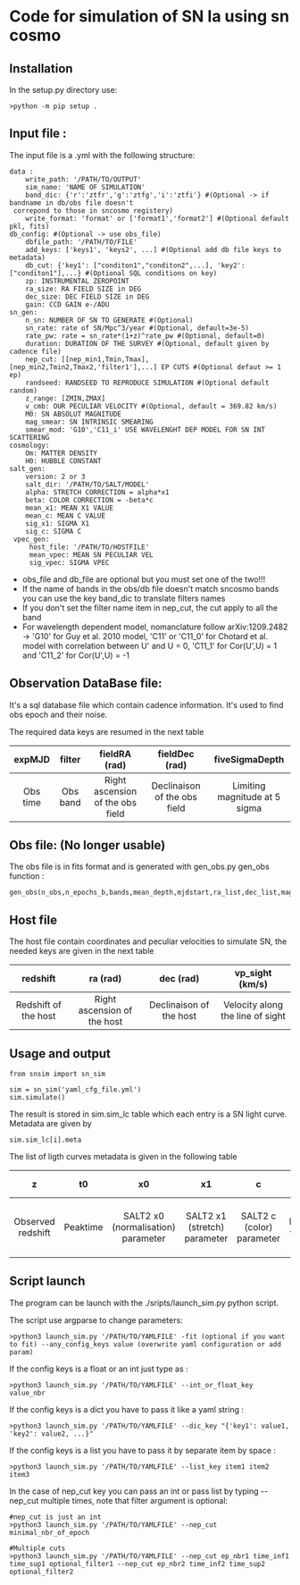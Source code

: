 # Code for simulation of SN Ia using sn cosmo
## Installation
In the setup.py directory use:
```
>python -m pip setup .
```
## Input file :
The input file is a .yml with the following structure:
```
data :
    write_path: '/PATH/TO/OUTPUT'
    sim_name: 'NAME OF SIMULATION'
    band_dic: {'r':'ztfr','g':'ztfg','i':'ztfi'} #(Optional -> if bandname in db/obs file doesn't
 correpond to those in sncosmo registery)
    write_format: 'format' or ['format1','format2'] #(Optional default pkl, fits)
db_config: #(Optional -> use obs_file)
    dbfile_path: '/PATH/TO/FILE'
    add_keys: ['keys1', 'keys2', ...] #(Optional add db file keys to metadata)  
    db_cut: {'key1': ["conditon1","conditon2",...], 'key2':["conditon1"],...} #(Optional SQL conditions on key)
    zp: INSTRUMENTAL ZEROPOINT  
    ra_size: RA FIELD SIZE in DEG
    dec_size: DEC FIELD SIZE in DEG
    gain: CCD GAIN e-/ADU
sn_gen:
    n_sn: NUMBER OF SN TO GENERATE #(Optional)
    sn_rate: rate of SN/Mpc^3/year #(Optional, default=3e-5)
    rate_pw: rate = sn_rate*(1+z)^rate_pw #(Optional, default=0)
    duration: DURATION OF THE SURVEY #(Optional, default given by cadence file)
    nep_cut: [[nep_min1,Tmin,Tmax],[nep_min2,Tmin2,Tmax2,'filter1'],...] EP CUTS #(Optional defaut >= 1 ep)
    randseed: RANDSEED TO REPRODUCE SIMULATION #(Optional default random)
    z_range: [ZMIN,ZMAX]
    v_cmb: OUR PECULIAR VELOCITY #(Optional, default = 369.82 km/s)
    M0: SN ABSOLUT MAGNITUDE
    mag_smear: SN INTRINSIC SMEARING
    smear_mod: 'G10','C11_i' USE WAVELENGHT DEP MODEL FOR SN INT SCATTERING
cosmology:
    Om: MATTER DENSITY  
    H0: HUBBLE CONSTANT
salt_gen:
    version: 2 or 3
    salt_dir: '/PATH/TO/SALT/MODEL'  
    alpha: STRETCH CORRECTION = alpha*x1
    beta: COLOR CORRECTION = -beta*c   
    mean_x1: MEAN X1 VALUE
    mean_c: MEAN C VALUE
    sig_x1: SIGMA X1   
    sig_c: SIGMA C
 vpec_gen:
     host_file: '/PATH/TO/HOSTFILE'
     mean_vpec: MEAN SN PECULIAR VEL
     sig_vpec: SIGMA VPEC
```

* obs_file and db_file are optional but you must set one of the two!!!
* If the name of bands in the obs/db file doesn't match sncosmo bands you can use the key band_dic to translate filters names
* If you don't set the filter name item in nep_cut, the cut apply to all the band
* For wavelength dependent model, nomanclature follow arXiv:1209.2482 -> 'G10' for Guy et al. 2010 model, 'C11' or 'C11_0' for Chotard et al. model with correlation between U' and U = 0, 'C11_1' for Cor(U',U) = 1 and 'C11_2' for Cor(U',U) = -1

## Observation DataBase file:
It's a sql database file which contain cadence information. It's used to find obs epoch and their noise.

The required data keys are resumed in the next table

| expMJD |filter | fieldRA (rad) |  fieldDec (rad) | fiveSigmaDepth |
| :-----------: | :-----: | :----------: | :----------: | :--------------------: |
| Obs time| Obs band | Right ascension of the obs field| Declinaison of the obs field   |  Limiting magnitude at 5 sigma |


## Obs file: (No longer usable)
The obs file is in fits format and is generated with gen_obs.py
gen_obs function :
```
gen_obs(n_obs,n_epochs_b,bands,mean_depth,mjdstart,ra_list,dec_list,magsys='ab',gain=1.000)
```

## Host file
The host file contain coordinates and peculiar velocities to simulate SN, the needed keys are given in the next table

| redshift | ra (rad) | dec (rad) | vp_sight (km/s) |
| :-----------: | :-----: | :----------: | :----------: |
| Redshift of the host | Right ascension of the host | Declinaison of the host | Velocity along the line of sight |

## Usage and output
```
from snsim import sn_sim

sim = sn_sim('yaml_cfg_file.yml')
sim.simulate()
```

The result is stored in sim.sim_lc table which each entry is a SN light curve. Metadata are given by
```
sim.sim_lc[i].meta
```
The list of ligth curves metadata is given in the following table

| z | t0 | x0 | x1 | c | vpec (km/s) | zcos | zpec | z2cmb | zCMB | ra (rad) | dec (rad) |  sn id  | mb | mu | msmear |
| :------------: | :------------: | :------------: | :------------: | :------------: | :------------: | :------------: | :------------: | :------------: | :------------: | :------------: | :------------: | :------------: | :------------: | :------------: | :------------: |
|  Observed redshift | Peaktime | SALT2 x0 (normalisation) parameter  | SALT2 x1 (stretch) parameter  | SALT2 c (color) parameter | Peculiar velocity  | Cosmological redshift  | Peculiar velocity redshift | CMB motion redshift | CMB frame redshift | SN right ascension   |  SN declinaison |  SN identification number | SN magnitude in restframe Bessell B | Simulated distance modulli | Coherent smear term |

## Script launch
The program can be launch with the ./sripts/launch_sim.py python script.

The script use argparse to change parameters:
```
>python3 launch_sim.py '/PATH/TO/YAMLFILE' -fit (optional if you want to fit) --any_config_keys value (overwrite yaml configuration or add param)
```
If the config keys is a float or an int just type as :
```
>python3 launch_sim.py '/PATH/TO/YAMLFILE' --int_or_float_key value_nbr
```
If the config keys is a dict you have to pass it like a yaml string :
```
>python3 launch_sim.py '/PATH/TO/YAMLFILE' --dic_key "{'key1': value1, 'key2': value2, ...}"
```
If the config keys is a list you have to pass it by separate item by space :
```
>python3 launch_sim.py '/PATH/TO/YAMLFILE' --list_key item1 item2 item3
```
In the case of nep_cut key you can pass an int or pass list by typing --nep_cut multiple times, note that filter argument is optional:
```
#nep_cut is just an int
>python3 launch_sim.py '/PATH/TO/YAMLFILE' --nep_cut minimal_nbr_of_epoch

#Multiple cuts
>python3 launch_sim.py '/PATH/TO/YAMLFILE' --nep_cut ep_nbr1 time_inf1 time_sup1 optional_filter1 --nep_cut ep_nbr2 time_inf2 time_sup2 optional_filter2
```
